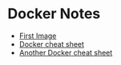 # Docker Notes

* [First Image](https://medium.com/@linkwithdanmarcos/getting-to-know-docker-part-1-your-first-image-and-container-50c539a3bd5f)
* [Docker cheat sheet](https://github.com/wsargent/docker-cheat-sheet)
* [Another Docker cheat sheet](https://medium.com/statuscode/dockercheatsheet-9730ce03630d)


